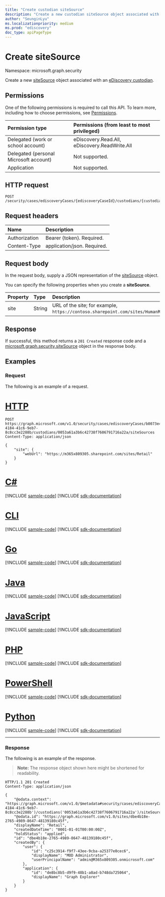 ```yaml
---
title: "Create custodian siteSource"
description: "Create a new custodian siteSource object associated with an eDiscovery custodian."
author: "SeunginLyu"
ms.localizationpriority: medium
ms.prod: "ediscovery"
doc_type: apiPageType
---
```


# Create siteSource
Namespace: microsoft.graph.security



Create a new [siteSource](../resources/security-sitesource.md) object associated with an [eDiscovery custodian](../resources/security-ediscoverycustodian.md).

## Permissions
One of the following permissions is required to call this API. To learn more, including how to choose permissions, see [Permissions](/graph/permissions-reference).

|Permission type|Permissions (from least to most privileged)|
|:---|:---|
|Delegated (work or school account)|eDiscovery.Read.All, eDiscovery.ReadWrite.All|
|Delegated (personal Microsoft account)|Not supported.|
|Application|Not supported.|

## HTTP request

<!-- {
  "blockType": "ignored"
}
-->
``` http
POST /security/cases/ediscoveryCases/{ediscoveryCaseId}/custodians/{custodianId}/siteSources
```

## Request headers
|Name|Description|
|:---|:---|
|Authorization|Bearer {token}. Required.|
|Content-Type|application/json. Required.|

## Request body
In the request body, supply a JSON representation of the [siteSource](../resources/security-sitesource.md) object.

You can specify the following properties when you create a **siteSource**.

|Property|Type|Description|
|:---|:---|:---|
|site|String|URL of the site; for example, `https://contoso.sharepoint.com/sites/HumanResources`.|


## Response

If successful, this method returns a `201 Created` response code and a [microsoft.graph.security.siteSource](../resources/security-sitesource.md) object in the response body.

## Examples

### Request
The following is an example of a request.

# [HTTP](#tab/http)
<!-- {
  "blockType": "request",
  "name": "create_sitesource_from_"
}
-->
``` http
POST https://graph.microsoft.com/v1.0/security/cases/ediscoveryCases/b0073e4e-4184-41c6-9eb7-8c8cc3e2288b/custodians/0053a61a3b6c42738f7606791716a22a/siteSources
Content-Type: application/json

{
    "site": {
        "webUrl": "https://m365x809305.sharepoint.com/sites/Retail"
    }
}
```

# [C#](#tab/csharp)
[!INCLUDE [sample-code](../includes/snippets/csharp/create-sitesource-from--csharp-snippets.md)]
[!INCLUDE [sdk-documentation](../includes/snippets/snippets-sdk-documentation-link.md)]

# [CLI](#tab/cli)
[!INCLUDE [sample-code](../includes/snippets/cli/create-sitesource-from--cli-snippets.md)]
[!INCLUDE [sdk-documentation](../includes/snippets/snippets-sdk-documentation-link.md)]

# [Go](#tab/go)
[!INCLUDE [sample-code](../includes/snippets/go/create-sitesource-from--go-snippets.md)]
[!INCLUDE [sdk-documentation](../includes/snippets/snippets-sdk-documentation-link.md)]

# [Java](#tab/java)
[!INCLUDE [sample-code](../includes/snippets/java/create-sitesource-from--java-snippets.md)]
[!INCLUDE [sdk-documentation](../includes/snippets/snippets-sdk-documentation-link.md)]

# [JavaScript](#tab/javascript)
[!INCLUDE [sample-code](../includes/snippets/javascript/create-sitesource-from--javascript-snippets.md)]
[!INCLUDE [sdk-documentation](../includes/snippets/snippets-sdk-documentation-link.md)]

# [PHP](#tab/php)
[!INCLUDE [sample-code](../includes/snippets/php/create-sitesource-from--php-snippets.md)]
[!INCLUDE [sdk-documentation](../includes/snippets/snippets-sdk-documentation-link.md)]

# [PowerShell](#tab/powershell)
[!INCLUDE [sample-code](../includes/snippets/powershell/create-sitesource-from--powershell-snippets.md)]
[!INCLUDE [sdk-documentation](../includes/snippets/snippets-sdk-documentation-link.md)]

# [Python](#tab/python)
[!INCLUDE [sample-code](../includes/snippets/python/create-sitesource-from--python-snippets.md)]
[!INCLUDE [sdk-documentation](../includes/snippets/snippets-sdk-documentation-link.md)]

---

### Response
The following is an example of the response.
>**Note:** The response object shown here might be shortened for readability.
<!-- {
  "blockType": "response",
  "truncated": true,
  "@odata.type": "microsoft.graph.security.siteSource"
}
-->
``` http
HTTP/1.1 201 Created
Content-Type: application/json

{
    "@odata.context": "https://graph.microsoft.com/v1.0/$metadata#security/cases/ediscoveryCases('b0073e4e-4184-41c6-9eb7-8c8cc3e2288b')/custodians('0053a61a3b6c42738f7606791716a22a')/siteSources/$entity",
    "@odata.id": "https://graph.microsoft.com/v1.0/sites/dbe4b18e-2765-4989-8647-48139180c45f",
    "displayName": "Retail",
    "createdDateTime": "0001-01-01T00:00:00Z",
    "holdStatus": "applied",
    "id": "dbe4b18e-2765-4989-8647-48139180c45f",
    "createdBy": {
        "user": {
            "id": "c25c3914-f9f7-43ee-9cba-a25377e0cec6",
            "displayName": "MOD Administrator",
            "userPrincipalName": "admin@M365x809305.onmicrosoft.com"
        },
        "application": {
            "id": "de8bc8b5-d9f9-48b1-a8ad-b748da725064",
            "displayName": "Graph Explorer"
        }
    }
}
```

